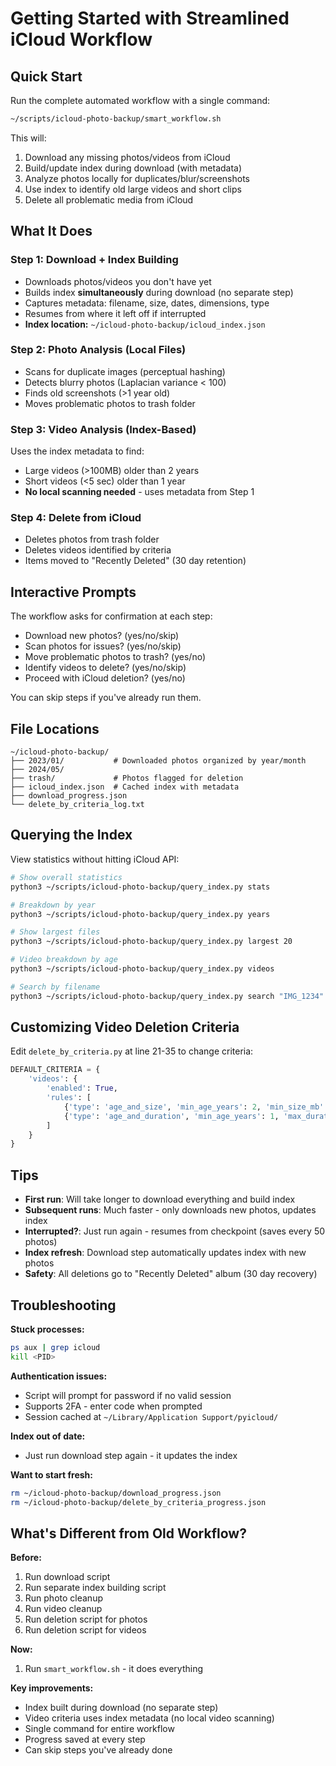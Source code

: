# Getting Started with Streamlined iCloud Workflow

## Quick Start

Run the complete automated workflow with a single command:

```bash
~/scripts/icloud-photo-backup/smart_workflow.sh
```

This will:
1. Download any missing photos/videos from iCloud
2. Build/update index during download (with metadata)
3. Analyze photos locally for duplicates/blur/screenshots
4. Use index to identify old large videos and short clips
5. Delete all problematic media from iCloud

## What It Does

### Step 1: Download + Index Building
- Downloads photos/videos you don't have yet
- Builds index **simultaneously** during download (no separate step)
- Captures metadata: filename, size, dates, dimensions, type
- Resumes from where it left off if interrupted
- **Index location:** `~/icloud-photo-backup/icloud_index.json`

### Step 2: Photo Analysis (Local Files)
- Scans for duplicate images (perceptual hashing)
- Detects blurry photos (Laplacian variance < 100)
- Finds old screenshots (>1 year old)
- Moves problematic photos to trash folder

### Step 3: Video Analysis (Index-Based)
Uses the index metadata to find:
- Large videos (>100MB) older than 2 years
- Short videos (<5 sec) older than 1 year
- **No local scanning needed** - uses metadata from Step 1

### Step 4: Delete from iCloud
- Deletes photos from trash folder
- Deletes videos identified by criteria
- Items moved to "Recently Deleted" (30 day retention)

## Interactive Prompts

The workflow asks for confirmation at each step:
- Download new photos? (yes/no/skip)
- Scan photos for issues? (yes/no/skip)
- Move problematic photos to trash? (yes/no)
- Identify videos to delete? (yes/no/skip)
- Proceed with iCloud deletion? (yes/no)

You can skip steps if you've already run them.

## File Locations

```
~/icloud-photo-backup/
├── 2023/01/           # Downloaded photos organized by year/month
├── 2024/05/
├── trash/             # Photos flagged for deletion
├── icloud_index.json  # Cached index with metadata
├── download_progress.json
└── delete_by_criteria_log.txt
```

## Querying the Index

View statistics without hitting iCloud API:

```bash
# Show overall statistics
python3 ~/scripts/icloud-photo-backup/query_index.py stats

# Breakdown by year
python3 ~/scripts/icloud-photo-backup/query_index.py years

# Show largest files
python3 ~/scripts/icloud-photo-backup/query_index.py largest 20

# Video breakdown by age
python3 ~/scripts/icloud-photo-backup/query_index.py videos

# Search by filename
python3 ~/scripts/icloud-photo-backup/query_index.py search "IMG_1234"
```

## Customizing Video Deletion Criteria

Edit `delete_by_criteria.py` at line 21-35 to change criteria:

```python
DEFAULT_CRITERIA = {
    'videos': {
        'enabled': True,
        'rules': [
            {'type': 'age_and_size', 'min_age_years': 2, 'min_size_mb': 100},
            {'type': 'age_and_duration', 'min_age_years': 1, 'max_duration_sec': 5}
        ]
    }
}
```

## Tips

- **First run**: Will take longer to download everything and build index
- **Subsequent runs**: Much faster - only downloads new photos, updates index
- **Interrupted?**: Just run again - resumes from checkpoint (saves every 50 photos)
- **Index refresh**: Download step automatically updates index with new photos
- **Safety**: All deletions go to "Recently Deleted" album (30 day recovery)

## Troubleshooting

**Stuck processes:**
```bash
ps aux | grep icloud
kill <PID>
```

**Authentication issues:**
- Script will prompt for password if no valid session
- Supports 2FA - enter code when prompted
- Session cached at `~/Library/Application Support/pyicloud/`

**Index out of date:**
- Just run download step again - it updates the index

**Want to start fresh:**
```bash
rm ~/icloud-photo-backup/download_progress.json
rm ~/icloud-photo-backup/delete_by_criteria_progress.json
```

## What's Different from Old Workflow?

**Before:**
1. Run download script
2. Run separate index building script
3. Run photo cleanup
4. Run video cleanup
5. Run deletion script for photos
6. Run deletion script for videos

**Now:**
1. Run `smart_workflow.sh` - it does everything

**Key improvements:**
- Index built during download (no separate step)
- Video criteria uses index metadata (no local video scanning)
- Single command for entire workflow
- Progress saved at every step
- Can skip steps you've already done
